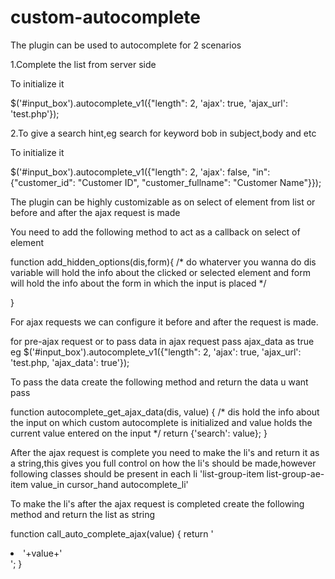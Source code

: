 # custom-autocomplete


The plugin can be used to autocomplete for 2 scenarios

1.Complete the list from server side

To initialize it 

$('#input_box').autocomplete_v1({"length": 2, 'ajax': true, 'ajax_url': 'test.php'});

2.To give a search hint,eg search for keyword bob in subject,body and etc

To initialize it 

$('#input_box').autocomplete_v1({"length": 2, 'ajax': false, "in": {"customer_id": "Customer ID", "customer_fullname": "Customer Name"}});

The plugin can be highly customizable as on select of element from list or before and after the ajax request is made 

You need to add the following method to act as a callback on select of element

function add_hidden_options(dis,form){
/*
do whaterver you wanna do dis variable will hold the info about the clicked or selected element and form will hold the info about the form in which the input is placed
*/

}

For ajax requests we can configure it before and after the request is made.

for pre-ajax request or to pass data in ajax request
pass ajax_data as true
eg
$('#input_box').autocomplete_v1({"length": 2, 'ajax': true, 'ajax_url': 'test.php, 'ajax_data': true'});

To pass the data create the following method and return the data u want pass

function autocomplete_get_ajax_data(dis, value) {
/* 
dis hold the info about the input on which custom autocomplete is initialized
and value holds the current value entered on the input
*/
    return {'search': value};
}

After the ajax request is complete you need to make the li's and return it as a string,this gives you full control on how the li's should be made,however following classes should be present in each li 'list-group-item list-group-ae-item value_in cursor_hand autocomplete_li'

To make the li's after the ajax request is completed create the following method and return the list as string

function call_auto_complete_ajax(value) {
                return '<li class="list-group-item list-group-ae-item value_in cursor_hand autocomplete_li" data-value="'+value+'">'+value+'</li>';
            }
            





